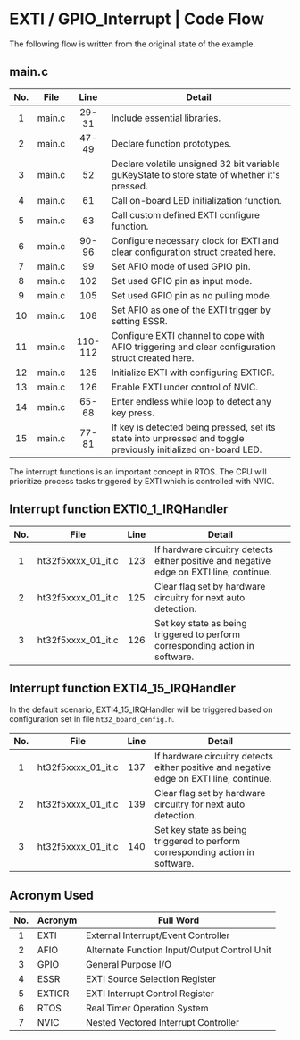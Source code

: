 # EXTI / GPIO_Interrupt | Code Flow

The following flow is written from the original state of the example.

## main.c

| No. |  File  |  Line   | Detail                                                                                                         |
| :-: | :----: | :-----: | -------------------------------------------------------------------------------------------------------------- |
|  1  | main.c |  29-31  | Include essential libraries.                                                                                   |
|  2  | main.c |  47-49  | Declare function prototypes.                                                                                   |
|  3  | main.c |   52    | Declare volatile unsigned 32 bit variable guKeyState to store state of whether it's pressed.                   |
|  4  | main.c |   61    | Call on-board LED initialization function.                                                                     |
|  5  | main.c |   63    | Call custom defined EXTI configure function.                                                                   |
|  6  | main.c |  90-96  | Configure necessary clock for EXTI and clear configuration struct created here.                                |
|  7  | main.c |   99    | Set AFIO mode of used GPIO pin.                                                                                |
|  8  | main.c |   102   | Set used GPIO pin as input mode.                                                                               |
|  9  | main.c |   105   | Set used GPIO pin as no pulling mode.                                                                          |
| 10  | main.c |   108   | Set AFIO as one of the EXTI trigger by setting ESSR.                                                           |
| 11  | main.c | 110-112 | Configure EXTI channel to cope with AFIO triggering and clear configuration struct created here.               |
| 12  | main.c |   125   | Initialize EXTI with configuring EXTICR.                                                                       |
| 13  | main.c |   126   | Enable EXTI under control of NVIC.                                                                             |
| 14  | main.c |  65-68  | Enter endless while loop to detect any key press.                                                              |
| 15  | main.c |  77-81  | If key is detected being pressed, set its state into unpressed and toggle previously initialized on-board LED. |

The interrupt functions is an important concept in RTOS. The CPU will prioritize process tasks triggered by EXTI which is controlled with NVIC.

## Interrupt function EXTI0_1_IRQHandler

| No. |        File        | Line | Detail                                                                                  |
| :-: | :----------------: | :--: | --------------------------------------------------------------------------------------- |
|  1  | ht32f5xxxx_01_it.c | 123  | If hardware circuitry detects either positive and negative edge on EXTI line, continue. |
|  2  | ht32f5xxxx_01_it.c | 125  | Clear flag set by hardware circuitry for next auto detection.                           |
|  3  | ht32f5xxxx_01_it.c | 126  | Set key state as being triggered to perform corresponding action in software.           |

## Interrupt function EXTI4_15_IRQHandler

In the default scenario, EXTI4_15_IRQHandler will be triggered based on configuration set in file ```ht32_board_config.h```.

| No. |        File        | Line | Detail                                                                                  |
| :-: | :----------------: | :--: | --------------------------------------------------------------------------------------- |
|  1  | ht32f5xxxx_01_it.c | 137  | If hardware circuitry detects either positive and negative edge on EXTI line, continue. |
|  2  | ht32f5xxxx_01_it.c | 139  | Clear flag set by hardware circuitry for next auto detection.                           |
|  3  | ht32f5xxxx_01_it.c | 140  | Set key state as being triggered to perform corresponding action in software.           |

## Acronym Used

| No. | Acronym | Full Word                                    |
| :-: | ------- | -------------------------------------------- |
|  1  | EXTI    | External Interrupt/Event Controller          |
|  2  | AFIO    | Alternate Function Input/Output Control Unit |
|  3  | GPIO    | General Purpose I/O                          |
|  4  | ESSR    | EXTI Source Selection Register               |
|  5  | EXTICR  | EXTI Interrupt Control Register              |
|  6  | RTOS    | Real Timer Operation System                  |
|  7  | NVIC    | Nested Vectored Interrupt Controller         |
